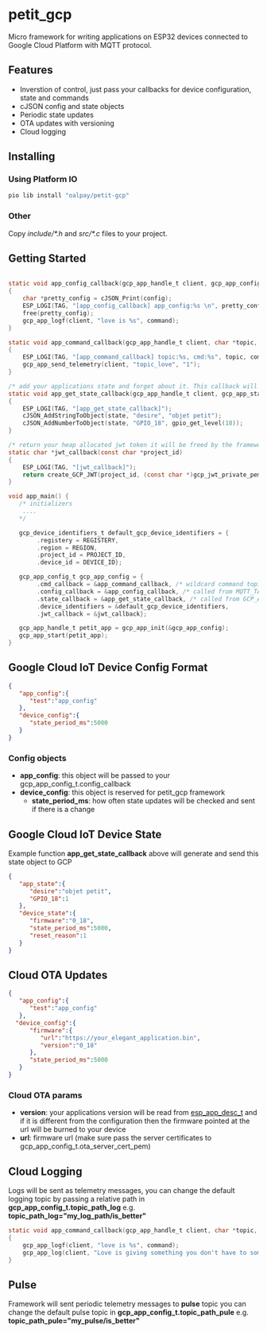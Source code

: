 # petit_gcp

Micro framework for writing applications on ESP32 devices connected to Google Cloud Platform with MQTT protocol.

## Features

 - Inverstion of control, just pass your callbacks for device configuration, state and commands
 - cJSON config and state objects
 - Periodic state updates 
 - OTA updates with versioning
 - Cloud logging

## Installing

### Using Platform IO
```bash
pio lib install "oalpay/petit-gcp"
```
### Other
 Copy *include/\*.h* and *src/\*.c* files to your project. 

## Getting Started
```c

static void app_config_callback(gcp_app_handle_t client, gcp_app_config_handle_t config, void *user_context)
{
    char *pretty_config = cJSON_Print(config);
    ESP_LOGI(TAG, "[app_config_callback] app_config:%s \n", pretty_config);
    free(pretty_config);
    gcp_app_logf(client, "love is %s", command);
}

static void app_command_callback(gcp_app_handle_t client, char *topic, char *command, void *user_context)
{
    ESP_LOGI(TAG, "[app_command_callback] topic:%s, cmd:%s", topic, command);
    gcp_app_send_telemetry(client, "topic_love", "1");
}

/* add your applications state and forget about it. This callback will be called periodically with an empty state object. If there is a change from the previos call your new state will be sent to GCP IoT state topic */
static void app_get_state_callback(gcp_app_handle_t client, gcp_app_state_handle_t state, void *user_context)
{
    ESP_LOGI(TAG, "[app_get_state_callback]");
    cJSON_AddStringToObject(state, "desire", "objet petit");
    cJSON_AddNumberToObject(state, "GPIO_18", gpio_get_level(18));
}

/* return your heap allocated jwt token it will be freed by the framework */
static char *jwt_callback(const char *project_id)
{
    ESP_LOGI(TAG, "[jwt_callback]");
    return create_GCP_JWT(project_id, (const char *)gcp_jwt_private_pem_key_start, gcp_jwt_private_pem_key_end - gcp_jwt_private_pem_key_start);
}

void app_main() {
   /* initializers 
    ....
   */

   gcp_device_identifiers_t default_gcp_device_identifiers = {
        .registery = REGISTERY,
        .region = REGION,
        .project_id = PROJECT_ID,
        .device_id = DEVICE_ID};

   gcp_app_config_t gcp_app_config = { 
        .cmd_callback = &app_command_callback, /* wildcard command topic messages will be delivered to this callback from MQTT_TASK thread */
        .config_callback = &app_config_callback, /* called from MQTT_TASK thread when config is received from GCP */
        .state_callback = &app_get_state_callback, /* called from GCP_APP thread and new state will be sent on if there is change from the previous state */
        .device_identifiers = &default_gcp_device_identifiers,
        .jwt_callback = &jwt_callback};

   gcp_app_handle_t petit_app = gcp_app_init(&gcp_app_config);
   gcp_app_start(petit_app);
}  
```

## Google Cloud IoT Device Config Format
```json
{
   "app_config":{ 
      "test":"app_config"
   },
   "device_config":{
      "state_period_ms":5000 
   }
}
```

### Config objects
- **app_config**: this object will be passed to your gcp_app_config_t.config_callback
- **device_config**: this object is reserved for petit_gcp framework   
  - **state_period_ms**: how often state updates will be checked and sent if there is a change

## Google Cloud IoT Device State 
Example function **app_get_state_callback** above will generate and send this state object to GCP

```json
{
   "app_state":{
      "desire":"objet petit",
      "GPIO_18":1
   },
   "device_state":{
      "firmware":"0_18",
      "state_period_ms":5000,
      "reset_reason":1
   }
}
```
## Cloud OTA Updates
```json
{
   "app_config":{ 
      "test":"app_config"
   },
  "device_config":{
      "firmware":{
         "url":"https://your_elegant_application.bin",
         "version":"0_18" 
      },
      "state_period_ms":5000
   }
}
```

### Cloud OTA params

- **version**:  your applications version will be read from [esp_app_desc_t](https://docs.espressif.com/projects/esp-idf/en/latest/esp32/api-reference/system/system.html#app-version) and if it is different from the configuration then the firmware pointed at the url will be burned to your device
- **url**: firmware url (make sure pass the server certificates to gcp_app_config_t.ota_server_cert_pem)
  
## Cloud Logging

Logs will be sent as telemetry messages, you can change the default logging topic by passing a relative path in **gcp_app_config_t.topic_path_log** e.g. **topic_path_log="my_log_path/is_better"**
```c
static void app_command_callback(gcp_app_handle_t client, char *topic, char *command, void *user_context)
{
    gcp_app_logf(client, "love is %s", command);
    gcp_app_log(client, "Love is giving something you don't have to someone who doesn't want it.");
}

```

## Pulse

Framework will sent periodic telemetry messages to **pulse** topic you can change the default pulse topic in **gcp_app_config_t.topic_path_pule** e.g. **topic_path_pule="my_pulse/is_better"**